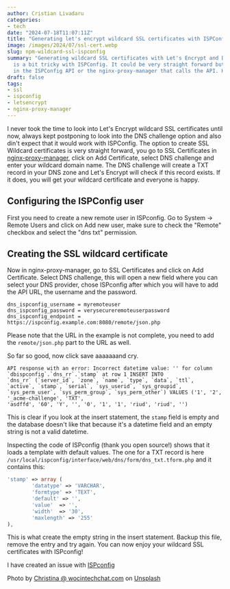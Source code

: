 ```yaml
---
author: Cristian Livadaru
categories:
- tech
date: "2024-07-18T11:07:11Z"
title: "Generating let's encrypt wildcard SSL certificates with ISPConfig and DNS challenge"
image: /images/2024/07/ssl-cert.webp
slug: npm-wildcard-ssl-ispconfig
summary: "Generating wildcard SSL certificates with Let's Encrypt and DNS challenge
  is a bit tricky with ISPConfig. It could be very straight forward but there is a little bug
  in the ISPConfig API or the nginx-proxy-manager that calls the API. Here is how you can work around it."
draft: false
tags:
- ssl
- ispconfig
- letsencrypt
- nginx-proxy-manager
---
```


I never took the time to look into Let's Encrypt wildcard SSL certificates until now, always kept
postponing to look into the DNS challenge option and also din't expect that it would work with
ISPConfig.
The option to create SSL Wildcard certificates is very straight forward, you go to SSL Certificates in [nginx-proxy-manager](https://nginxproxymanager.com/),
click on Add Certificate, select DNS challenge and enter your wildcard domain name.
The DNS challenge will create a TXT record in your DNS zone and Let's Encrypt will check if this record exists.
If it does, you will get your wildcard certificate and everyone is happy.

## Configuring the ISPConfig user
First you need to create a new remote user in ISPconfig. Go to System -> Remote Users and click on Add new user, make sure to
check the "Remote" checkbox and select the "dns txt" permission.

## Creating the SSL wildcard certificate
Now in nginx-proxy-manager, go to SSL Certificates and click on Add Certificate.
Select DNS challenge, this will open a new field where you can select your DNS provider, chose ISPconfig after which you
will have to add the API URL, the username and the password.

```
dns_ispconfig_username = myremoteuser
dns_ispconfig_password = verysecureremoteuserpassword
dns_ispconfig_endpoint = https://ispconfig.example.com:8080/remote/json.php
```

Please note that the URL in the example is not complete, you need to add the `remote/json.php` part to the URL as well.

So far so good, now click save aaaaaaand cry.

```
API response with an error: Incorrect datetime value: '' for column `dbispconfig`.`dns_rr`.`stamp` at row 1 INSERT INTO
`dns_rr` (`server_id`, `zone`, `name`, `type`, `data`, `ttl`, `active`, `stamp`, `serial`, `sys_userid`, `sys_groupid`,
`sys_perm_user`, `sys_perm_group`, `sys_perm_other`) VALUES ('1', '2', '_acme-challenge', 'TXT',
'asdffd', '60', 'Y', '', '0', '1', '1', 'riud', 'riud', '')
```

This is clear if you look at the insert statement, the `stamp` field is empty and the database doesn't like that
because it's a datetime field and an empty string is not a valid datetime.

Inspecting the code of ISPconfig (thank you open source!) shows that it loads a template with default values.
The one for a TXT record is here `/usr/local/ispconfig/interface/web/dns/form/dns_txt.tform.php` and it contains this:


```php
'stamp' => array (
        'datatype' => 'VARCHAR',
        'formtype' => 'TEXT',
        'default' => '',
        'value'  => '',
        'width'  => '30',
        'maxlength' => '255'
),
```

This is what create the empty string in the insert statement.
Backup this file, remove the entry and try again. You can now enjoy your wildcard SSL certificates with ISPconfig!

I have created an issue with [ISPconfig](https://git.ispconfig.org/ispconfig/ispconfig3/-/issues/6747)

Photo by <a href="https://unsplash.com/@wocintechchat?utm_content=creditCopyText&utm_medium=referral&utm_source=unsplash">Christina @ wocintechchat.com</a> on <a href="https://unsplash.com/photos/woman-in-black-top-using-surface-laptop-glRqyWJgUeY?utm_content=creditCopyText&utm_medium=referral&utm_source=unsplash">Unsplash</a>
